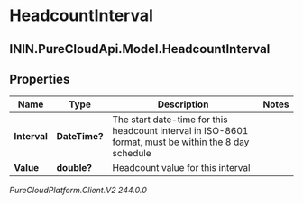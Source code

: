 # HeadcountInterval

## ININ.PureCloudApi.Model.HeadcountInterval

## Properties

|Name | Type | Description | Notes|
|------------ | ------------- | ------------- | -------------|
| **Interval** | **DateTime?** | The start date-time for this headcount interval in ISO-8601 format, must be within the 8 day schedule | |
| **Value** | **double?** | Headcount value for this interval | |



_PureCloudPlatform.Client.V2 244.0.0_
